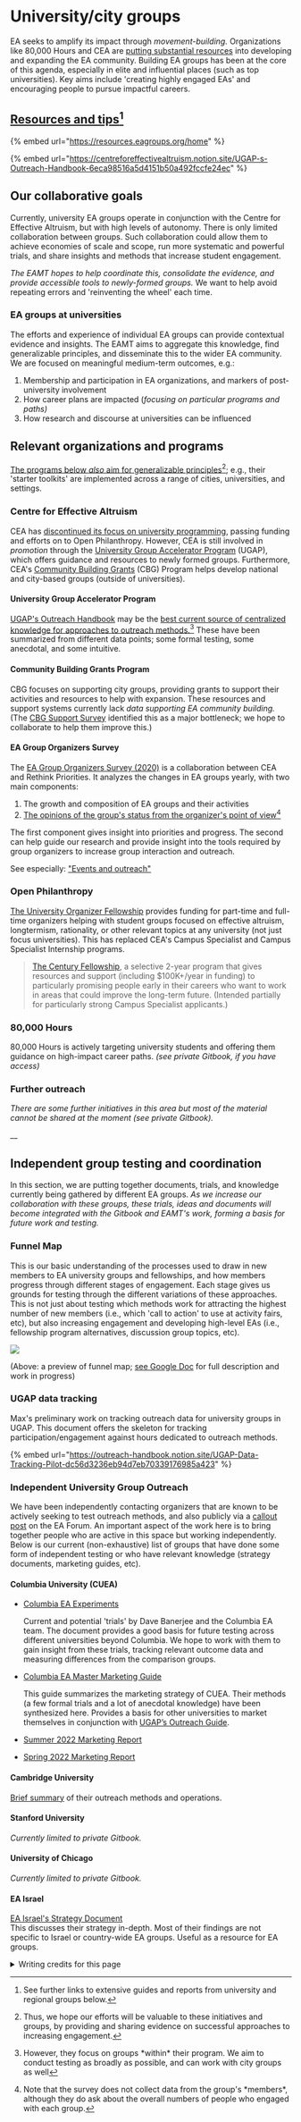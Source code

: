 # University/city groups

EA seeks to amplify its impact through _movement-building._ Organizations like 80,000 Hours and CEA are [putting substantial resources](https://80000hours.org/problem-profiles/promoting-effective-altruism/) into developing and expanding the EA community. Building EA groups has been at the core of this agenda, especially in elite and influential places (such as top universities).  Key aims include 'creating highly engaged EAs' and encouraging people to pursue impactful careers. &#x20;

## [Resources and tips](#user-content-fn-1)[^1]

{% embed url="https://resources.eagroups.org/home" %}

{% embed url="https://centreforeffectivealtruism.notion.site/UGAP-s-Outreach-Handbook-6eca98516a5d4151b50a492fccfe24ec" %}



## Our collaborative goals

Currently, university EA groups operate in conjunction with the Centre for Effective Altruism, but with high levels of autonomy. There is only limited collaboration between groups. Such collaboration could allow them to achieve economies of scale and scope, run more systematic and powerful trials, and share insights and methods that increase student engagement.&#x20;

_The EAMT hopes to help coordinate this, consolidate the evidence, and provide accessible tools to newly-formed groups._ We want to help avoid repeating errors and 'reinventing the wheel' each time.

### **EA groups at universities**

The efforts and experience of individual EA groups can provide contextual evidence and insights. The EAMT aims to aggregate this knowledge, find generalizable principles, and disseminate this to the wider EA community. We are focused on meaningful medium-term outcomes, e.g.:

1. Membership and participation in EA organizations, and markers of post-university involvement
2. How career plans are impacted (_focusing on particular programs and paths)_
3. How research and discourse at universities can be influenced

## Relevant organizations and programs

[The programs below _also_ aim for generalizable principles](#user-content-fn-2)[^2]; e.g., their 'starter toolkits' are implemented across a range of cities, universities, and settings.&#x20;

### Centre for Effective Altruism

CEA has [discontinued its focus on university programming](https://forum.effectivealtruism.org/posts/xTWhXX9HJfKmvpQZi/cea-is-discontinuing-its-focus-university-programming), passing funding and efforts on to Open Philanthropy. However, CEA is still involved in _promotion_ through the [University Group Accelerator Program](https://centreforeffectivealtruism.notion.site/centreforeffectivealtruism/University-Group-Accelerator-Program-6df8c8fccf8b4ffbb6488d9dfa275282) (UGAP), which offers guidance and resources to newly formed groups. Furthermore,  CEA's [Community Building Grants](https://www.centreforeffectivealtruism.org/how-to-join-the-program) (CBG) Program helps develop national and city-based groups (outside of universities).

#### University Group Accelerator Program

[UGAP's Outreach Handbook](https://centreforeffectivealtruism.notion.site/UGAP-s-Outreach-Handbook-6eca98516a5d4151b50a492fccfe24ec) may be the [best current source of centralized knowledge for approaches to outreach methods.](#user-content-fn-3)[^3] These have been summarized from different data points; some formal testing, some anecdotal, and some intuitive.

#### Community Building Grants Program

CBG focuses on supporting city groups, providing grants to support their activities and resources to help with expansion. These resources and support systems currently lack _data supporting EA community building._ (The [CBG Support Survey](https://docs.google.com/document/d/1sFw3H6yddgQXeuiserrZZZSVemECDGZ9lBg5kjZ9yh4/edit) identified this as a major bottleneck; we hope to collaborate to help them improve this.)

#### EA Group Organizers Survey

The [EA Group Organizers Survey (2020)](https://forum.effectivealtruism.org/posts/Q4aF9T5PuBM2akxp6/ea-groups-survey-2020) is a collaboration between CEA and Rethink Priorities. It analyzes the changes in EA groups yearly, with two main components:&#x20;

1. The growth and composition of EA groups and their activities
2. [The opinions of the group's status from the organizer's point of view](#user-content-fn-4)[^4]

The first component gives insight into priorities and progress. The second can help guide our research and provide insight into the tools required by group organizers to increase group interaction and outreach.

See especially: ["Events and outreach"](https://forum.effectivealtruism.org/posts/Q4aF9T5PuBM2akxp6/ea-groups-survey-2020#Events\_and\_outreach)

### Open Philanthropy

[The University Organizer Fellowship](https://openphilanthropy.org/focus/other-areas/university-organizer-fellowship) provides funding for part-time and full-time organizers helping with student groups focused on effective altruism, longtermism, rationality, or other relevant topics at any university (not just focus universities). This has replaced CEA's Campus Specialist and Campus Specialist Internship programs.&#x20;

> [The Century Fellowship](https://www.openphilanthropy.org/focus/other-areas/century-fellowship), a selective 2-year program that gives resources and support (including $100K+/year in funding) to particularly promising people early in their careers who want to work in areas that could improve the long-term future. (Intended partially for particularly strong Campus Specialist applicants.)

### 80,000 Hours

80,000 Hours is actively targeting university students and offering them guidance on high-impact career paths. _(see private Gitbook, if you have access)_

### **Further outreach**

_There are some further initiatives in this area but most of the material cannot be shared at the moment (see private Gitbook)._

__

## Independent group testing and coordination

In this section, we are putting together documents, trials, and knowledge currently being gathered by different EA groups. _As we increase our collaboration with these groups, these trials, ideas and documents will become integrated with the Gitbook and EAMT's work, forming a basis for future work and testing._

### Funnel Map

This is our basic understanding of the processes used to draw in new members to EA university groups and fellowships, and how members progress through different stages of engagement. Each stage gives us grounds for testing through the different variations of these approaches. This is not just about testing which methods work for attracting the highest number of new members (i.e., which 'call to action' to use at activity fairs, etc), but also increasing engagement and developing high-level EAs (i.e., fellowship program alternatives, discussion group topics, etc).

![](https://lh3.googleusercontent.com/Ejzre\_vWaSHu7kop6foPVTSnE6X9TQzy\_101noWUjqgAxS4W1w43DIo4hL0uLDq5TgZDPCte943SMJSf-okYMpCT0nJHQ55lgzFKU1wESsPZ4HOtSRsbhEfrM0fmxZT-IS5bxuqowxy16yg\_DjeMbUTbcZc3s-XlDWkZhEd3\_MO\_wF87PsDoSCrRGjM42g)

(Above: a preview of funnel map; [see Google Doc](https://docs.google.com/document/d/19jyPub9GwbOiZ2IPgR74j5-uttrTgYgQNkBhCJCrYDY/edit?usp=sharing) for full description and work in progress)&#x20;

### UGAP data tracking &#x20;

Max's preliminary work on tracking outreach data for university groups in UGAP. This document offers the skeleton for tracking participation/engagement against hours dedicated to outreach methods.

{% embed url="https://outreach-handbook.notion.site/UGAP-Data-Tracking-Pilot-dc56d3236eb94d7eb70339176985a423" %}

### Independent University Group Outreach

We have been independently contacting organizers that are known to be actively seeking to test outreach methods, and also publicly via a [callout post](https://forum.effectivealtruism.org/posts/KphWqKCJEybZRBZuh/university-and-city-group-outreach-testing-a-callout-to) on the EA Forum. An important aspect of the work here is to bring together people who are active in this space but working independently. Below is our current (non-exhaustive) list of groups that have done some form of independent testing or who have relevant knowledge (strategy documents, marketing guides, etc).

#### Columbia University (CUEA)

*   [Columbia EA Experiments](https://docs.google.com/document/d/1HnDGkafYAMhzOxSkp3OS9YRsqQi1hnf4XFzdye\_nwQs/edit)

    Current and potential 'trials' by Dave Banerjee and the Columbia EA team. The document provides a good basis for future testing across different universities beyond Columbia. We hope to work with them to gain insight from these trials, tracking relevant outcome data and measuring differences from the comparison groups.
*   [Columbia EA Master Marketing Guide](https://docs.google.com/document/d/1marDZUHn1AUBR4mRlM-BKyUSDV\_P5V\_6U9S8tVtBePI/edit#heading=h.nmt7y1dgudhm)

    This guide summarizes the marketing strategy of CUEA. Their methods (a few formal trials and a lot of anecdotal knowledge) have been synthesized here. Provides a basis for other universities to market themselves in conjunction with [UGAP’s Outreach Guide](https://debonair-makemake-89e.notion.site/Outreach-Handbook-a6a0e8e059554a2193b85c1aa0cf7cc3).
* [Summer 2022 Marketing Report](https://docs.google.com/document/d/150PJSBmcx7SJNwTePxV-ioOLwP8FiY4aKWUNdCe4Nc0/edit)
* [Spring 2022 Marketing Report](https://docs.google.com/document/d/18puc673IfSqK-D9v3ul5olV7y9PsfbMFgakMYbq1n44/edit)

#### Cambridge University

[Brief summary](https://docs.google.com/document/d/1h62tC2UHSWlJ0fRxgvqSW6bIP1dIkx9hed5KDRzNOas/edit?usp=sharing) of their outreach methods and operations.&#x20;

#### Stanford University

_Currently limited to private Gitbook._

#### University of Chicago

_Currently limited to private Gitbook._

#### EA Israel

[EA Israel's Strategy Document](https://docs.google.com/document/d/1UoAdSID0crufgE6S\_vLWxu8huCj0L1snCnbYSZygPCk/edit?usp=sharing)\
This discusses their strategy in-depth. Most of their findings are not specific to Israel or country-wide EA groups. Useful as a resource for EA groups.

<details>

<summary>Writing credits for this page</summary>

Kynan Behan helped create and write this page.

</details>

[^1]: See further links to extensive guides and reports from university and regional groups below.

[^2]: Thus, we hope our efforts will be valuable to these initiatives and groups, by providing and sharing evidence on successful approaches to increasing engagement.

[^3]: However, they focus on groups \*within\* their program. We aim to conduct testing as broadly as possible, and can work with city groups as well

[^4]: Note that the survey does not collect data from the group's \*members\*, although they do ask about the overall numbers of people who engaged with each group.
